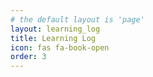 ```yaml
---
# the default layout is 'page'
layout: learning_log
title: Learning Log
icon: fas fa-book-open
order: 3
---
```

